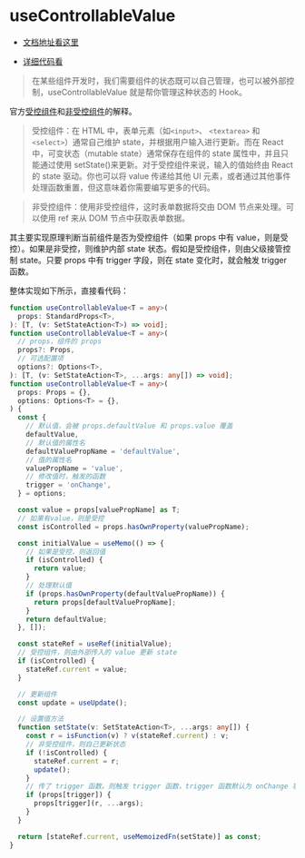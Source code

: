 # useControllableValue

- [文档地址看这里](https://ahooks.js.org/zh-CN/hooks/use-controllable-value)

- [详细代码看](https://github.com/GpingFeng/hooks/blob/guangping%2Fread-code/packages/hooks/src/useControllableValue/index.ts)

> 在某些组件开发时，我们需要组件的状态既可以自己管理，也可以被外部控制，useControllableValue 就是帮你管理这种状态的 Hook。

官方[受控组件](https://zh-hans.reactjs.org/docs/forms.html#controlled-components)和[非受控组件](https://zh-hans.reactjs.org/docs/uncontrolled-components.html)的解释。

> 受控组件：在 HTML 中，表单元素（如`<input>`、 `<textarea>` 和 `<select>`）通常自己维护 state，并根据用户输入进行更新。而在 React 中，可变状态（mutable state）通常保存在组件的 state 属性中，并且只能通过使用 setState()来更新。对于受控组件来说，输入的值始终由 React 的 state 驱动。你也可以将 value 传递给其他 UI 元素，或者通过其他事件处理函数重置，但这意味着你需要编写更多的代码。

> 非受控组件：使用非受控组件，这时表单数据将交由 DOM 节点来处理。可以使用 ref 来从 DOM 节点中获取表单数据。

其主要实现原理判断当前组件是否为受控组件（如果 props 中有 value，则是受控）。如果是非受控，则维护内部 state 状态。假如是受控组件，则由父级接管控制 state。只要 props 中有 trigger 字段，则在 state 变化时，就会触发 trigger 函数。

整体实现如下所示，直接看代码：

```ts
function useControllableValue<T = any>(
  props: StandardProps<T>,
): [T, (v: SetStateAction<T>) => void];
function useControllableValue<T = any>(
  // props，组件的 props
  props?: Props,
  // 可选配置项
  options?: Options<T>,
): [T, (v: SetStateAction<T>, ...args: any[]) => void];
function useControllableValue<T = any>(
  props: Props = {},
  options: Options<T> = {},
) {
  const {
    // 默认值，会被 props.defaultValue 和 props.value 覆盖
    defaultValue,
    // 默认值的属性名
    defaultValuePropName = 'defaultValue',
    // 值的属性名
    valuePropName = 'value',
    // 修改值时，触发的函数
    trigger = 'onChange',
  } = options;

  const value = props[valuePropName] as T;
  // 如果有value，则是受控
  const isControlled = props.hasOwnProperty(valuePropName);

  const initialValue = useMemo(() => {
    // 如果是受控，则返回值
    if (isControlled) {
      return value;
    }
    // 处理默认值
    if (props.hasOwnProperty(defaultValuePropName)) {
      return props[defaultValuePropName];
    }
    return defaultValue;
  }, []);

  const stateRef = useRef(initialValue);
  // 受控组件，则由外部传入的 value 更新 state
  if (isControlled) {
    stateRef.current = value;
  }

  // 更新组件
  const update = useUpdate();

  // 设置值方法
  function setState(v: SetStateAction<T>, ...args: any[]) {
    const r = isFunction(v) ? v(stateRef.current) : v;
    // 非受控组件，则自己更新状态
    if (!isControlled) {
      stateRef.current = r;
      update();
    }
    // 传了 trigger 函数。则触发 trigger 函数，trigger 函数默认为 onChange 事件
    if (props[trigger]) {
      props[trigger](r, ...args);
    }
  }

  return [stateRef.current, useMemoizedFn(setState)] as const;
}
```

